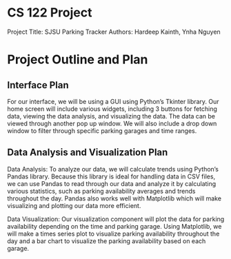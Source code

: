 # CS 122 Project
Project Title: SJSU Parking Tracker
Authors: Hardeep Kainth, Ynha Nguyen

# Project Outline and Plan

## Interface Plan
For our interface, we will be using a GUI using Python’s Tkinter library. Our home screen will include various widgets, including 3 buttons for fetching data, viewing the data analysis, and visualizing the data. The data can be viewed through another pop up window. We will also include a drop down window to filter through specific parking garages and time ranges.

## Data Analysis and Visualization Plan
Data Analysis: To analyze our data, we will calculate trends using Python’s Pandas library. Because this library is ideal for handling data in CSV files, we can use Pandas to read through our data and analyze it by calculating various statistics, such as parking availability averages and trends throughout the day. Pandas also works well with Matplotlib which will make visualizing and plotting our data more efficient.

Data Visualization: Our visualization component will plot the data for parking availability depending on the time and parking garage. Using Matplotlib, we will make a times series plot to visualize parking availability throughout the day and a bar chart to visualize the parking availability based on each garage.  
